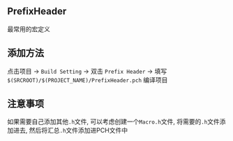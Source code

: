 ## PrefixHeader
最常用的宏定义

## 添加方法
点击项目 -> `Build Setting` -> 双击 `Prefix Header` -> 填写 `$(SRCROOT)/$(PROJECT_NAME)/PrefixHeader.pch`
编译项目

## 注意事项
如果需要自己添加其他`.h`文件, 可以考虑创建一个`Macro.h`文件, 将需要的`.h`文件添加进去, 然后将汇总`.h`文件添加进PCH文件中
